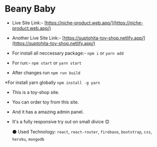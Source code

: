 # Beany Baby

* Live Site Link:- [https://niche-product.web.app/](https://niche-product.web.app/)
* Another Live Site Link:- [https://suptohita-toy-shop.netlify.app/](https://suptohita-toy-shop.netlify.app/)

* For install all neccessary package:- `npm i` or `yarn add`
* For run:- `npm start` or `yarn start`
* After changes run `npm run build`

*For install yarn globally `npm install -g yarn`

* This is a toy-shop site.
* You can order toy from this site.
* And it has a amazing admin panel.
* It's a fully responsive try out on small divice 😊
  

    ⚫ Used Technology: `react`, `react-router`, `firebase`, `bootstrap`, `css`, `heroku`, `mongodb`

